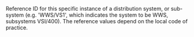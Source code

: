 ﻿Reference ID for this specific instance of a distribution system, or sub-system (e.g. 'WWS/VS1', which indicates the system to be WWS, subsystems VSI/400). The reference values depend on the local code of practice.

